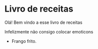 # Livro de receitas

Olá! Bem vindo a esse livro de receitas

Infelizmente não consigo colocar emoticons

- Frango frito.
